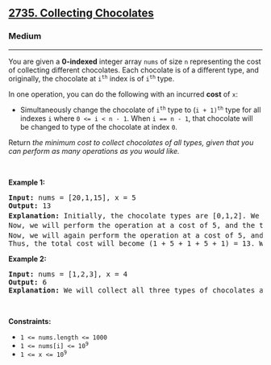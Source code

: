 <h2><a href="https://leetcode.com/problems/collecting-chocolates/">2735. Collecting Chocolates</a></h2><h3>Medium</h3><hr><div><p>You are given a <strong>0-indexed</strong> integer array <code>nums</code> of size <code>n</code> representing the cost of collecting different chocolates. Each chocolate is of a different type, and originally, the chocolate at <code>i<sup>th</sup></code> index is of <code>i<sup>th</sup></code> type.</p>

<p>In one operation, you can do the following with an incurred <strong>cost</strong> of <code>x</code>:</p>

<ul>
	<li>Simultaneously change the chocolate of <code>i<sup>th</sup></code> type to (<code>i + 1)<sup>th</sup></code> type for all indexes <code>i</code> where <code>0 &lt;= i &lt; n - 1</code>. When&nbsp;<code>i == n - 1</code>, that chocolate will be changed to type of the chocolate at index <code>0</code>.</li>
</ul>

<p>Return <em>the minimum cost to collect chocolates of all types, given that you can perform as many operations as you would like.</em></p>

<p>&nbsp;</p>
<p><strong class="example">Example 1:</strong></p>

<pre><strong>Input:</strong> nums = [20,1,15], x = 5
<strong>Output:</strong> 13
<strong>Explanation:</strong> Initially, the chocolate types are [0,1,2]. We will buy the 1<sup>st</sup>&nbsp;type of chocolate at a cost of 1.
Now, we will perform the operation at a cost of 5, and the types of chocolates will become [2,0,1]. We will buy the 0<sup>th </sup>type of chocolate at a cost of 1.
Now, we will again perform the operation at a cost of 5, and the chocolate types will become [1,2,0]. We will buy the 2<sup>nd </sup>type of chocolate at a cost of 1. 
Thus, the total cost will become (1 + 5 + 1 + 5 + 1) = 13. We can prove that this is optimal.
</pre>

<p><strong class="example">Example 2:</strong></p>

<pre><strong>Input:</strong> nums = [1,2,3], x = 4
<strong>Output:</strong> 6
<strong>Explanation:</strong> We will collect all three types of chocolates at their own price without performing any operations. Therefore, the total cost is 1 + 2 + 3 = 6.
</pre>

<p>&nbsp;</p>
<p><strong>Constraints:</strong></p>

<ul>
	<li><code>1 &lt;= nums.length &lt;= 1000</code></li>
	<li><code>1 &lt;= nums[i] &lt;= 10<sup>9</sup></code></li>
	<li><code>1 &lt;= x &lt;= 10<sup>9</sup></code></li>
</ul>
</div>